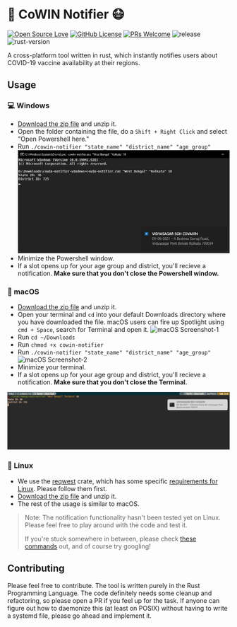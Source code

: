 

# 💉 CoWIN Notifier 😷
[![Open Source Love](https://badges.frapsoft.com/os/v1/open-source.svg?v=103)](https://github.com/aryan9600/cowin-notifier)
[![GitHub License](https://img.shields.io/github/license/aryan9600/cowin-notifier)](https://github.com/aryan9600/cowin-notifier/blob/master/LICENSE)
[![PRs Welcome](https://img.shields.io/badge/PRs-welcome-brightgreen.svg)](https://github.com/aryan9600/cowin-notifier/issues/new/choose)
![release](https://img.shields.io/github/v/release/aryan9600/cowin-notifier)
![rust-version](https://img.shields.io/badge/rust-v1.5.2-red)

A cross-platform tool written in rust, which instantly notifies users about COVID-19 vaccine availability at their regions.

## Usage

### 💻 Windows
* [Download the zip file](https://github.com/aryan9600/cowin-notifier/releases/download/v0.1/cowin-notifier-windows.zip) and unzip it.
* Open the folder containing the file, do a `Shift + Right Click` and select "Open Powershell here."
* Run `./cowin-notifier "state_name" "district_name" "age_group"`
![Windows Screenshot](https://raw.githubusercontent.com/aryan9600/cowin-notifier/main/assets/WhatsApp%20Image%202021-05-06%20at%2021.23.49.jpeg)
* Minimize the Powershell window.
* If a slot opens up for your age group and district, you'll recieve a notification. __Make sure that you don't close the Powershell window.__

### 🍎 macOS
* [Download the zip file](https://github.com/aryan9600/cowin-notifier/releases/download/v0.1/cowin-notifier-macos.zip) and unzip it.
* Open your terminal and `cd` into your default Downloads directory where you have downloaded the file. macOS users can fire up Spotlight using `cmd + Space`, search for Terminal and open it.
![macOS Screenshot-1](https://github.com/mintbomb27/cowin-notifier/raw/main/assets/macOS%20spotlight.png)
* Run `cd ~/Downloads` 
* Run `chmod +x cowin-notifier`
* Run `./cowin-notifier "state_name" "district_name" "age_group"`
![macOS Screenshot-2](https://github.com/mintbomb27/cowin-notifier/raw/main/assets/macOS%20notif.png)
* Minimize your terminal.
* If a slot opens up for your age group and district, you'll recieve a notification. __Make sure that you don't close the Terminal.__

![macOS Screenshot-3](https://raw.githubusercontent.com/aryan9600/cowin-notifier/main/assets/Screen%20Shot%202021-05-05%20at%2017.46.10.png)

### 🐧 Linux
* We use the [reqwest](https://github.com/seanmonstar/reqwest) crate, which has some specific [requirements for Linux](https://github.com/seanmonstar/reqwest#requirements). Please follow them first.
* [Download the zip file](https://github.com/aryan9600/cowin-notifier/releases/download/v0.1/cowin-notifier-linux.zip) and unzip it.
* The rest of the usage is similar to macOS.

> Note: The notification functionality hasn't been tested yet on Linux. Please feel free to play around with the code and test it.
> 
> If you're stuck somewhere in between, please check [these commands](https://maker.pro/linux/tutorial/basic-linux-commands-for-beginners) out, and of course try googling!

## Contributing

Please feel free to contribute. The tool is written purely in the Rust Programming Language. The code definitely needs some cleanup and refactoring, so please open a PR if you feel up for the task. If anyone can figure out how to daemonize this (at least on POSIX) without having to write a systemd file, please go ahead and implement it.
